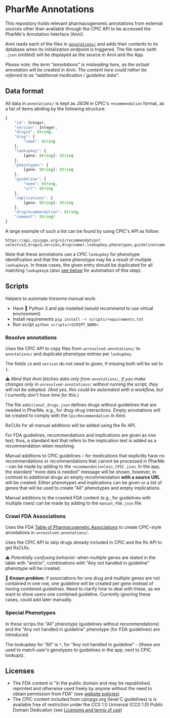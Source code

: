 # PharMe Annotations

This repository holds relevant pharmacogenomic annotations from external sources
other than available through the CPIC API to be accessed the PharMe's Annotation
Interface (Anni).

Anni reads each of the files in [`annotations/`](./annotations/) and adds their
contents to its database when its initialization endpoint is triggered. The file
name (with `.json` omitted) will be displayed as the source in Anni and the App.

_Please note: the term "annotations" is misleading here, as the actual annotation_
_will be created in Anni. The content here could rather be referred to as_
_"additional medication / guideline data"._

## Data format

All data in `annotations/` is kept as JSON in CPIC's `recommendation` format,
as a list of items abiding by the following structure:

```typescript
{
    "id": Integer,
    "version": Integer,
    "drugid": String,
    "drug": {
        "name": String
    },
    "lookupkey": {
        [gene: String]: String
    },
    "phenotypes": {
        [gene: String]: String
    },
    "guideline": {
        "name": String,
        "url": String
    },
    "implications": {
        [gene: String]: String
    },
    "drugrecommendation": String,
    "comment": String?
}
```

A large example of such a list can be found by using CPIC's API as follow:

```plain
https://api.cpicpgx.org/v1/recommendation?select=id,drugid,version,drug(name),lookupkey,phenotypes,guideline(name,url),implications,drugrecommendation,comments
```

Note that these annotations use a CPIC `lookupkey` for phenotype identification
and that the same phenotype may be a result of multiple `lookupkey`s. In these
cases, the given entry should be duplicated for all matching `lookupkey`s (also
 [see below](#scripts) for automation of this step).

## Scripts

Helpers to automate tiresome manual work:

* Have 🐍 Python 3 and pip installed (would recommend to use virtual
  environment)
* Install requirements `pip install -r scripts/requirements.txt`
* Run script `python scripts/<SCRIPT_NAME>`

### Resolve annotations

Uses the CPIC API to copy files from `unresolved-annotations/` to `annotations/`
and duplicate phenotype entries per `lookupkey`.

The fields `id` and `version` do not need to given, if missing both will be set
to `1`.

⚠️ _Mind that Anni fetches data only from `annotations/`, if you make changes
only in `unresolved-annotations/` without running the script, they will not
be adopted. (And yes, this could be automated with a workflow, but I currently
don't have time for this.)_

The file `additional_drugs.json` defines drugs without guidelines
that are needed in PharMe, e.g., for drug-drug interactions. Empty annotations
will be created to comply with the `CpicRecommendation` in Anni.

RxCUIs for all manual additions will be added using the Rx API.

For FDA guidelines, recommendations and implications are given as one text;
thus, a standard text that refers to the implication text is added as a
recommendation when resolving.

Manual additions to CPIC guidelines – for medications that explicitly have no
recommendations or recommendations that cannot be processed in PharMe – can be
made by adding to the `recommendationless_CPIC.json`.
In the app, the standard "more data is needed" message will be shown, however,
in contrast to additional drugs an empty recommendation **with a source URL**
will be created.
Either phenotypes and implications can be given or a list of genes that will be
used to create "All" phenotypes and empty implications.

Manual additions to the crawled FDA content (e.g., for guidelines with multiple
rows) can be made by adding to the `manual_FDA.json` file.

### Crawl FDA Associations

Uses the FDA
[Table of Pharmacogenetic Associations](https://www.fda.gov/medical-devices/precision-medicine/table-pharmacogenetic-associations)
to create CPIC-style annotations in `unresolved-annotations/`.

Uses the CPIC API to skip drugs already included in CPIC and the Rx API to
get RxCUIs.

⚠️ _Potentially confusing behavior_: when multiple genes are stated in the table
with "and/or", combinations with "Any not handled in guideline" phenotype will
be created.

🚨 **Known problem**: if associations for one drug and multiple genes are not
contained in one row, one guideline will be created per gene instead of having
combined guidelines. Need to clarify how to deal with these, as we want to show
users one combined guideline. Currently ignoring these cases, could add later
manually.

### Special Phenotypes

In these scrips the "All" phenotype (guidelines without recommendations) and
the "Any not handled in guideline" phenotype (for FDA guidelines) are
introduced.

The lookupkey for "All" is `*`, for "Any not handled in guideline" `~`
(these are used to match user's genotypes to guidelines in the app, next to CPIC
lookups).

## Licenses

* The FDA content is "in the public domain and may be republished, reprinted and
  otherwise used freely by anyone without the need to obtain permission from FDA"
  (see [website policies](https://www.fda.gov/about-fda/about-website/website-policies#linking))
* The CPIC content included from cpicpgx.org (level C guidelines) is is available
  free of restriction under the CC0 1.0 Universal (CC0 1.0) Public Domain Dedication
  (see [Licensing and terms of use](https://cpicpgx.org/license/))
